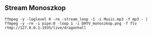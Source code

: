 Stream Monoszkop
----------------

```
ffmpeg -y -loglevel 0 -re -stream_loop -1 -i Music.mp3 -f mp3 - | ffmpeg -y -re -i pipe:0 -loop 1 -i DHTV_monoszkop.png -f flv rtmp://127.0.0.1:1935/live/dragonhall
```

